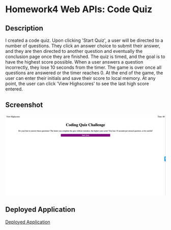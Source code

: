 # Homework4 Web APIs: Code Quiz

## Description

I created a code quiz.  Upon clicking 'Start Quiz', a user will be directed to a number of questions.  They click an answer choice to submit their answer, and they are then directed to another question and eventually the conclusion page once they are finished.  The quiz is timed, and the goal is to have the highest score possible. When a user answers a question incorrectly, they lose 10 seconds from the timer. The game is over once all questions are answered or the timer reaches 0. At the end of the game, the user can enter their initials and save their score to local memory. At any point, the user can click 'View Highscores' to see the last high score entered. 

## Screenshot

![Code Quiz Screenshot](Assets/Code_Quiz_Screenshot.jpeg "Code Quiz Screenshot")

## Deployed Application

[Deployed Application](https://samrapow.github.io/homework4-web-APIs-code-quiz/Develop/index.html)